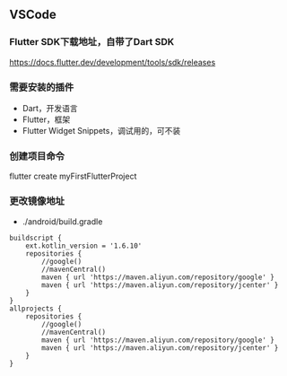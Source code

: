 ## VSCode

### Flutter SDK下载地址，自带了Dart SDK
https://docs.flutter.dev/development/tools/sdk/releases

### 需要安装的插件
- Dart，开发语言
- Flutter，框架
- Flutter Widget Snippets，调试用的，可不装

### 创建项目命令
flutter create myFirstFlutterProject

### 更改镜像地址
- ./android/build.gradle
```
buildscript {
    ext.kotlin_version = '1.6.10'
    repositories {
        //google()
        //mavenCentral()
        maven { url 'https://maven.aliyun.com/repository/google' }
        maven { url 'https://maven.aliyun.com/repository/jcenter' }
    }
}
allprojects {
    repositories {
        //google()
        //mavenCentral()
        maven { url 'https://maven.aliyun.com/repository/google' }
        maven { url 'https://maven.aliyun.com/repository/jcenter' }
    }
}
```
